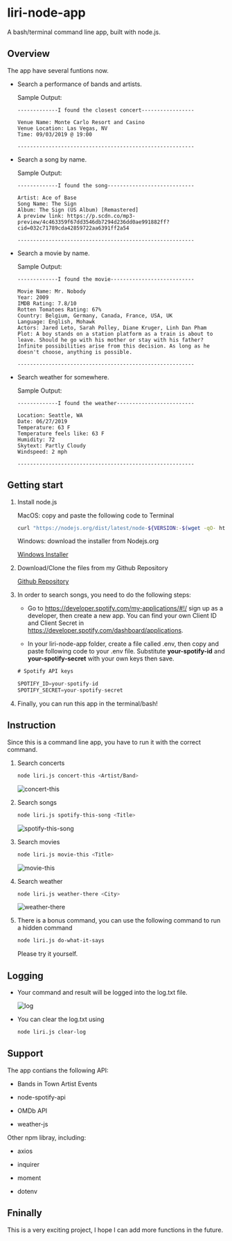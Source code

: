 # liri-node-app
A bash/terminal command line app, built with node.js.

## Overview
The app have several funtions now.
* Search a performance of bands and artists.

    Sample Output:
    ```
    -------------I found the closest concert-----------------

    Venue Name: Monte Carlo Resort and Casino
    Venue Location: Las Vegas, NV
    Time: 09/03/2019 @ 19:00

    ---------------------------------------------------------
    ```
* Search a song by name.

    Sample Output: 
    ```
    -------------I found the song----------------------------

    Artist: Ace of Base
    Song Name: The Sign
    Album: The Sign (US Album) [Remastered]
    A preview link: https://p.scdn.co/mp3-preview/4c463359f67dd3546db7294d236dd0ae991882ff?cid=032c71789cda42859722aa6391ff2a54

    ---------------------------------------------------------
    ```
* Search a movie by name.

    Sample Output:
    ```
    -------------I found the movie---------------------------

    Movie Name: Mr. Nobody
    Year: 2009
    IMDB Rating: 7.8/10
    Rotten Tomatoes Rating: 67%
    Country: Belgium, Germany, Canada, France, USA, UK
    Language: English, Mohawk
    Actors: Jared Leto, Sarah Polley, Diane Kruger, Linh Dan Pham
    Plot: A boy stands on a station platform as a train is about to leave. Should he go with his mother or stay with his father? Infinite possibilities arise from this decision. As long as he doesn't choose, anything is possible.

    ---------------------------------------------------------
    ```
* Search weather for somewhere.

    Sample Output:
    ```
    -------------I found the weather-------------------------

    Location: Seattle, WA
    Date: 06/27/2019
    Temperature: 63 F
    Temperature feels like: 63 F
    Humidity: 72
    Skytext: Partly Cloudy
    Windspeed: 2 mph

    ---------------------------------------------------------
    ```

## Getting start

1. Install node.js

    MacOS: copy and paste the following code to Terminal
    ```bash
    curl "https://nodejs.org/dist/latest/node-${VERSION:-$(wget -qO- https://nodejs.org/dist/latest/ | sed -nE 's|.*>node-(.*)\.pkg</a>.*|\1|p')}.pkg" > "$HOME/Downloads/node-latest.pkg" && sudo installer -store -pkg "$HOME/Downloads/node-latest.pkg" -target "/"
    ```
     Windows: download the installer from Nodejs.org
    
    [Windows Installer](https://nodejs.org/en/#download)

2. Download/Clone the files from my Github Repository

    [Github Repository](https://github.com/davionli/liri-node-app)

3. In order to search songs, you need to do the following steps:
    * Go to <https://developer.spotify.com/my-applications/#!/> sign up as a developer, then create a new app. You can find your own Client ID and Client Secret in <https://developer.spotify.com/dashboard/applications>.

    * In your liri-node-app folder, create a file called .env, then copy and paste following code to your .env file. Substitute **your-spotify-id** and **your-spotify-secret** with your own keys then save.
    ```js
    # Spotify API keys

    SPOTIFY_ID=your-spotify-id
    SPOTIFY_SECRET=your-spotify-secret
    ```
4. Finally, you can run this app in the terminal/bash!

## Instruction

Since this is a command line app, you have to run it with the correct command.

1. Search concerts

    ```bash
    node liri.js concert-this <Artist/Band>
    ```

    ![concert-this](gifs/concert-this.gif)

2. Search songs

    ```bash
    node liri.js spotify-this-song <Title>
    ```

    ![spotify-this-song](gifs/spotify-this-song.gif)

3. Search movies

    ```bash
    node liri.js movie-this <Title>
    ```

    ![movie-this](gifs/movie-this.gif)

4. Search weather

    ```bash
    node liri.js weather-there <City>
    ```

    ![weather-there](gifs/weather-there.gif)

5. There is a bonus command, you can use the following command to run a hidden command

    ```bash
    node liri.js do-what-it-says
    ```
    Please try it yourself.

## Logging

* Your command and result will be logged into the log.txt file.

    ![log](gifs/log.png)

* You can clear the log.txt using

    ```bash
    node liri.js clear-log
    ```


## Support
The app contians the following API:

* Bands in Town Artist Events

* node-spotify-api

* OMDb API

* weather-js

Other npm libray, including:

* axios

* inquirer

* moment

* dotenv

## Fninally

This is a very exciting project, I hope I can add more functions in the future.
